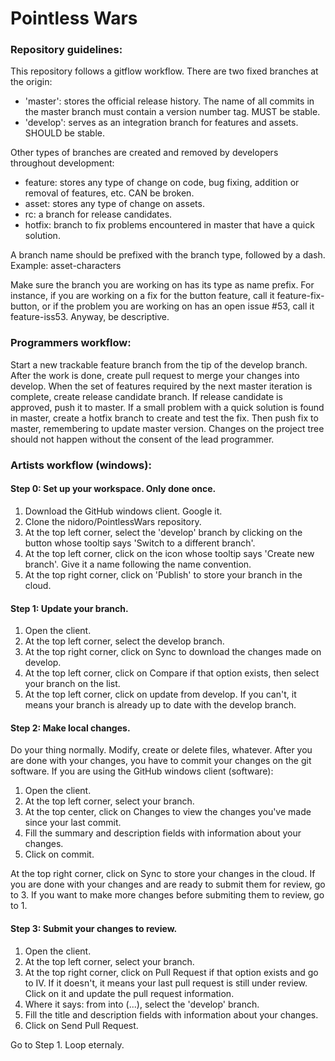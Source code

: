 #    Pointless Wars
  
###  Repository guidelines:
  
This repository follows a gitflow workflow. There are two fixed branches at the origin:

 * 'master':   stores the official release history. The name of all commits in the 
               master branch must contain a version number tag. MUST be stable.
 * 'develop':  serves as an integration branch for features and assets. SHOULD be stable.
  
Other types of branches are created and removed by developers throughout development:

 * feature:    stores any type of change on code, bug fixing, addition or removal of 
               features, etc. CAN be broken.
 * asset:      stores any type of change on assets.
 * rc:         a branch for release candidates.
 * hotfix:     branch to fix problems encountered in master that have a quick solution.

A branch name should be prefixed with the branch type, followed by a dash.
Example: asset-characters

Make sure the branch you are working on has its type as name prefix. For instance, if you
are working on a fix for the button feature, call it feature-fix-button, or if the problem
you are working on has an open issue #53, call it feature-iss53. Anyway, be descriptive.
  
###  Programmers workflow:

Start a new trackable feature branch from the tip of the develop branch. After the 
work is done, create pull request to merge your changes into develop. When the set of features
required by the next master iteration is complete, create release candidate branch.
If release candidate is approved, push it to master. If a small problem with a quick
solution is found in master, create a hotfix branch to create and test the fix. Then
push fix to master, remembering to update master version.
Changes on the project tree should not happen without the consent of the lead programmer.

###  Artists workflow (windows):

#### Step 0: Set up your workspace. Only done once.

 1. Download the GitHub windows client. Google it.
 2. Clone the nidoro/PointlessWars repository.
 3. At the top left corner, select the 'develop' branch by clicking on the button
 whose tooltip says 'Switch to a different branch'.
 4. At the top left corner, click on the icon whose tooltip says 'Create
 new branch'. Give it a name following the name convention.
 5. At the top right corner, click on 'Publish' to store your branch in the cloud.
 
#### Step 1: Update your branch.

 1. Open the client.
 2. At the top left corner, select the develop branch.
 3. At the top right corner, click on Sync to download the changes made on develop.
 4. At the top left corner, click on Compare if that option exists, then select your
 branch on the list.
 5. At the top left corner, click on update from develop. If you can't, it means
 your branch is already up to date with the develop branch.

#### Step 2: Make local changes.

Do your thing normally. Modify, create or delete files, whatever. After you are done
with your changes, you have to commit your changes on the git software. If you are
using the GitHub windows client (software):

 1. Open the client.
 2. At the top left corner, select your branch.
 3. At the top center, click on Changes to view the changes you've made since 
 your last commit.
 4. Fill the summary and description fields with information about your changes.
 5. Click on commit.

At the top right corner, click on Sync to store your changes in the cloud.
If you are done with your changes and are ready to submit them for review, go to 3.
If you want to make more changes before submiting them to review, go to 1.

#### Step 3: Submit your changes to review.

 1. Open the client.
 2. At the top left corner, select your branch.
 3. At the top right corner, click on Pull Request if that option exists
 and go to IV. If it doesn't, it means your last pull request is still
 under review. Click on it and update the pull request information.
 4. Where it says: from <your-branch> into (...), select the 'develop' branch.
 5. Fill the title and description fields with information about your changes.
 6. Click on Send Pull Request.

Go to Step 1. Loop eternaly.

